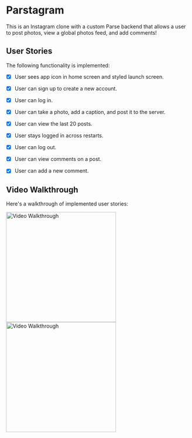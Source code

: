 # Parstagram

This is an Instagram clone with a custom Parse backend that allows a user to post photos, view a global photos feed, and add comments!

## User Stories

The following functionality is implemented:

- [x] User sees app icon in home screen and styled launch screen. 
- [x] User can sign up to create a new account. 
- [x] User can log in. 
- [x] User can take a photo, add a caption, and post it to the server. 
- [x] User can view the last 20 posts. 
- [x] User stays logged in across restarts.
- [x] User can log out. 
- [x] User can view comments on a post.
- [x] User can add a new comment.


## Video Walkthrough

Here's a walkthrough of implemented user stories:

<img src='https://recordit.co/d6WMJauQz2.gif' title='Video Walkthrough' width='300' alt='Video Walkthrough' /> 

<img src='http://g.recordit.co/wOOcSUYAmP.gif' title='Video Walkthrough' width='300' alt='Video Walkthrough' />
